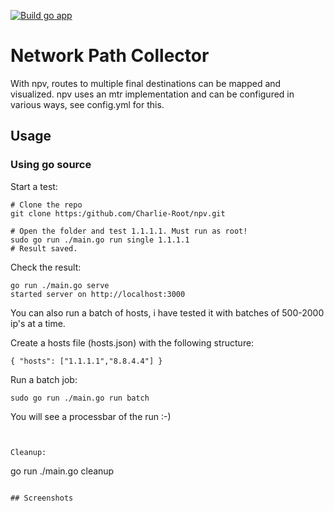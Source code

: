 [![Build go app](https://github.com/Charlie-Root/npv/actions/workflows/build.yml/badge.svg)](https://github.com/Charlie-Root/npv/actions/workflows/build.yml)

# Network Path Collector

With npv, routes to multiple final destinations can be mapped and visualized. npv uses an mtr implementation and can be configured in various ways, see config.yml for this.


## Usage

### Using go source

Start a test:
```
# Clone the repo
git clone https:/github.com/Charlie-Root/npv.git

# Open the folder and test 1.1.1.1. Must run as root!
sudo go run ./main.go run single 1.1.1.1
# Result saved.
```

Check the result:
```
go run ./main.go serve
started server on http://localhost:3000
```

You can also run a batch of hosts, i have tested it with batches of 500-2000 ip's at a time. 

Create a hosts file (hosts.json) with the following structure:

```
{ "hosts": ["1.1.1.1","8.8.4.4"] }
```

Run a batch job:
```
sudo go run ./main.go run batch
```

You will see a processbar of the run :-)
```


Cleanup:
```
go run ./main.go cleanup
```

## Screenshots

